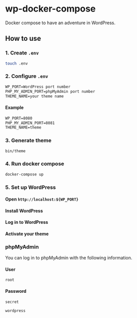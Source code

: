 # wp-docker-compose

Docker compose to have an adventure in WordPress.

## How to use

### 1. Create `.env`

```bash
touch .env
```

### 2. Configure `.env`

```txt
WP_PORT=WordPress port number
PHP_MY_ADMIN_PORT=phpMyAdmin port number
THEME_NAME=your theme name
```

#### Example

```txt
WP_PORT=8080
PHP_MY_ADMIN_PORT=8081
THEME_NAME=theme
```

### 3. Generate theme

```bash
bin/theme
```

### 4. Run docker compose

```bash
docker-compose up
```

### 5. Set up WordPress

#### Open `http://localhost:${WP_PORT}`

#### Install WordPress

#### Log in to WordPress

#### Activate your theme

### phpMyAdmin

You can log in to phpMyAdmin with the following information.

#### User

`root`

#### Password

`secret`

`wordpress`
